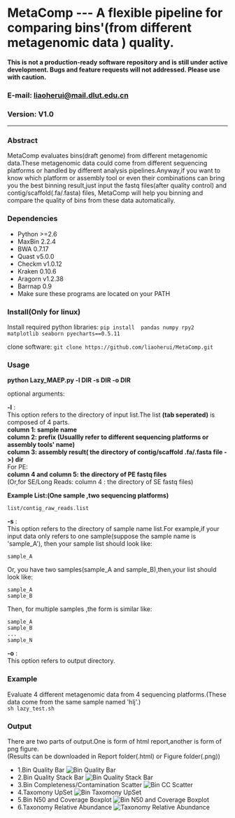 MetaComp --- A flexible pipeline for comparing bins'(from different metagenomic data ) quality.
==============
<b> This is not a production-ready software repository and is still under active development. Bugs and feature requests will not addressed. Please use with caution.</b>

### E-mail: liaoherui@mail.dlut.edu.cn
### Version: V1.0

--------------

### Abstract
MetaComp evaluates bins(draft genome) from different metagenomic data.These metagenomic data could come from different sequencing platforms or handled by different analysis pipelines.Anyway,if you want to know which platform or assembly tool or even their combinations can bring you the best binning result,just input the fastq files(after quality control) and contig/scaffold(.fa/.fasta) files, MetaComp will help you binning and compare the quality of bins from these data automatically. <BR/>

### Dependencies
* Python >=2.6
* MaxBin 2.2.4
* BWA 0.7.17
* Quast v5.0.0
* Checkm v1.0.12
* Kraken 0.10.6
* Aragorn v1.2.38
* Barrnap 0.9
* Make sure these programs are located on your PATH

### Install(Only for linux)
Install required python libraries:  `pip install  pandas numpy rpy2 matplotlib seaborn pyecharts==0.5.11`

clone software: `git clone https://github.com/liaoherui/MetaComp.git`<BR/>
 

### Usage

**python Lazy_MAEP.py -l DIR -s DIR -o DIR** <BR/>
  
optional arguments:  

**-l** : <BR/>
This option refers to the directory of input list.The list **(tab seperated)** is composed of 4 parts.<BR/>
**column 1: sample name**<BR/>
**column 2: prefix (Usuallly refer to different sequencing platforms or assembly tools' name)**<BR/>
**column 3: assembly result( the directory of  contig/scaffold .fa/.fasta file ->) dir**<BR/>
For PE:<BR/>
**column 4 and column 5: the directory of PE fastq files**<BR/>
(Or,for SE/Long Reads: column 4 : the directory of SE fastq files)<BR/>

**Example List:(One sample ,two sequencing platforms)** <BR/>
 ```
 list/contig_raw_reads.list
 ```
  **-s** : <BR/>
 This option refers to the directory of sample name list.For example,if your input data only refers to one sample(suppose the sample name is 'sample_A'), then your sample list should look like:<BR/>
 ```
 sample_A
 ```
 Or, you have two samples(sample_A and sample_B),then,your list should look like:<BR/>
 ```
 sample_A
 sample_B
 ```
Then, for multiple samples ,the form is similar like:<BR/>
 ```
 sample_A
 sample_B
 ...
 sample_N
 ```
 
  **-o** : <BR/>
  This option refers to output directory.
 
### Example
Evaluate 4 different metagenomic data from 4 sequencing platforms.(These data come from the same sample named 'hlj'.) <BR/>
```sh lazy_test.sh```

### Output
There are two parts of output.One is form of html report,another is form of png figure.<BR/>
(Results can be downloaded in  Report folder(.html) or Figure  folder(.png)) <BR/>
* 1.Bin Quality Bar
![Bin Quality Bar](https://github.com/liaoherui/MetaComp/blob/master/Figure/1.1_bar.png)
* 2.Bin Quality Stack Bar
![Bin Quality Stack Bar](https://github.com/liaoherui/MetaComp/blob/master/Figure/1.2_stack_bar.png)
* 3.Bin Completeness/Contamination Scatter
![Bin CC Scatter](https://github.com/liaoherui/MetaComp/blob/master/Figure/3.scatter.png)
* 4.Taxomony UpSet
![Bin Taxomony UpSet](https://github.com/liaoherui/MetaComp/blob/master/Figure/4_upset_species.png)
* 5.Bin N50 and Coverage Boxplot
![Bin N50 and Coverage Boxplot](https://github.com/liaoherui/MetaComp/blob/master/Figure/5_boxplot_cov_n50_overall.png)
* 6.Taxonomy Relative Abundance
![Taxonomy Relative Abundance](https://github.com/liaoherui/MetaComp/blob/master/Figure/6_2_stack_bar_species.png)


